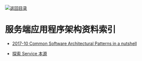 [![返回目录](https://parg.co/UGo)](https://parg.co/b4z) 



# 服务端应用程序架构资料索引



- [2017-10 Common Software Architectural Patterns in a nutshell](https://parg.co/bD3)

- [探索 Service 本源](http://q.infoqstatic.com/ppt/service-origin-exploration.pdf) 

